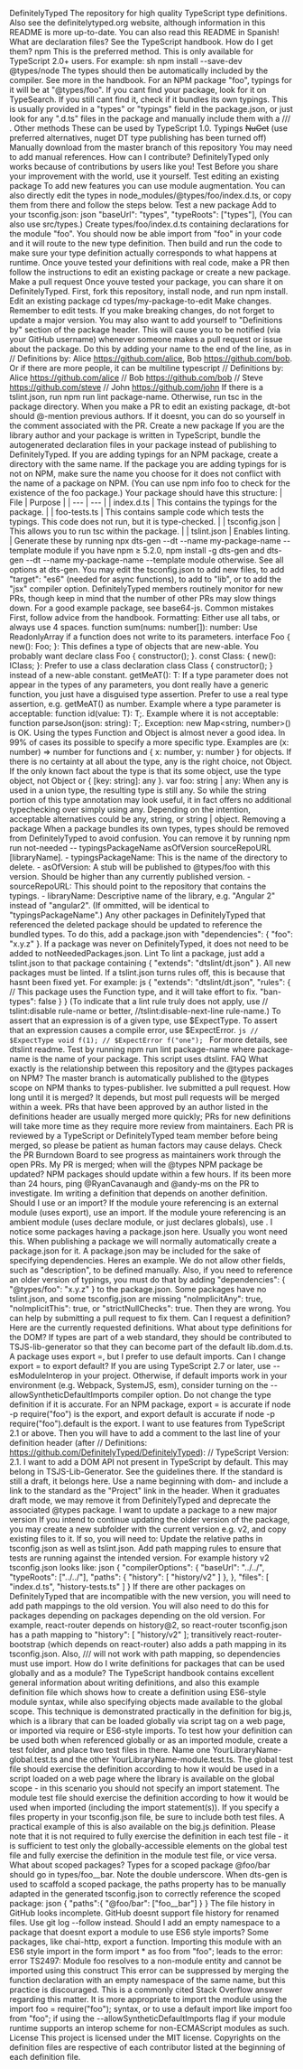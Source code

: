 DefinitelyTyped The repository for high quality TypeScript type definitions. Also see the definitelytyped.org website, although information in this README is more up-to-date. You can also read this README in Spanish! What are declaration files? See the TypeScript handbook. How do I get them? npm This is the preferred method. This is only available for TypeScript 2.0+ users. For example: sh npm install --save-dev @types/node The types should then be automatically included by the compiler. See more in the handbook. For an NPM package "foo", typings for it will be at "@types/foo". If you cant find your package, look for it on TypeSearch. If you still cant find it, check if it bundles its own typings. This is usually provided in a "types" or "typings" field in the package.json, or just look for any ".d.ts" files in the package and manually include them with a /// <reference path="" />. Other methods These can be used by TypeScript 1.0. Typings ~~NuGet~~ (use preferred alternatives, nuget DT type publishing has been turned off) Manually download from the master branch of this repository You may need to add manual references. How can I contribute? DefinitelyTyped only works because of contributions by users like you! Test Before you share your improvement with the world, use it yourself. Test editing an existing package To add new features you can use module augmentation. You can also directly edit the types in node_modules/@types/foo/index.d.ts, or copy them from there and follow the steps below. Test a new package Add to your tsconfig.json: json "baseUrl": "types", "typeRoots": ["types"], (You can also use src/types.) Create types/foo/index.d.ts containing declarations for the module "foo". You should now be able import from "foo" in your code and it will route to the new type definition. Then build and run the code to make sure your type definition actually corresponds to what happens at runtime. Once youve tested your definitions with real code, make a PR then follow the instructions to edit an existing package or create a new package. Make a pull request Once youve tested your package, you can share it on DefinitelyTyped. First, fork this repository, install node, and run npm install. Edit an existing package cd types/my-package-to-edit Make changes. Remember to edit tests. If you make breaking changes, do not forget to update a major version. You may also want to add yourself to "Definitions by" section of the package header. This will cause you to be notified (via your GitHub username) whenever someone makes a pull request or issue about the package. Do this by adding your name to the end of the line, as in // Definitions by: Alice <https://github.com/alice>, Bob <https://github.com/bob>. Or if there are more people, it can be multiline typescript // Definitions by: Alice <https://github.com/alice> // Bob <https://github.com/bob> // Steve <https://github.com/steve> // John <https://github.com/john> If there is a tslint.json, run npm run lint package-name. Otherwise, run tsc in the package directory. When you make a PR to edit an existing package, dt-bot should @-mention previous authors. If it doesnt, you can do so yourself in the comment associated with the PR. Create a new package If you are the library author and your package is written in TypeScript, bundle the autogenerated declaration files in your package instead of publishing to DefinitelyTyped. If you are adding typings for an NPM package, create a directory with the same name. If the package you are adding typings for is not on NPM, make sure the name you choose for it does not conflict with the name of a package on NPM. (You can use npm info foo to check for the existence of the foo package.) Your package should have this structure: | File | Purpose | | --- | --- | | index.d.ts | This contains the typings for the package. | | foo-tests.ts | This contains sample code which tests the typings. This code does not run, but it is type-checked. | | tsconfig.json | This allows you to run tsc within the package. | | tslint.json | Enables linting. | Generate these by running npx dts-gen --dt --name my-package-name --template module if you have npm ≥ 5.2.0, npm install -g dts-gen and dts-gen --dt --name my-package-name --template module otherwise. See all options at dts-gen. You may edit the tsconfig.json to add new files, to add "target": "es6" (needed for async functions), to add to "lib", or to add the "jsx" compiler option. DefinitelyTyped members routinely monitor for new PRs, though keep in mind that the number of other PRs may slow things down. For a good example package, see base64-js. Common mistakes First, follow advice from the handbook. Formatting: Either use all tabs, or always use 4 spaces. function sum(nums: number[]): number: Use ReadonlyArray if a function does not write to its parameters. interface Foo { new(): Foo; }: This defines a type of objects that are new-able. You probably want declare class Foo { constructor(); }. const Class: { new(): IClass; }: Prefer to use a class declaration class Class { constructor(); } instead of a new-able constant. getMeAT<T>(): T: If a type parameter does not appear in the types of any parameters, you dont really have a generic function, you just have a disguised type assertion. Prefer to use a real type assertion, e.g. getMeAT() as number. Example where a type parameter is acceptable: function id<T>(value: T): T;. Example where it is not acceptable: function parseJson<T>(json: string): T;. Exception: new Map<string, number>() is OK. Using the types Function and Object is almost never a good idea. In 99% of cases its possible to specify a more specific type. Examples are (x: number) => number for functions and { x: number, y: number } for objects. If there is no certainty at all about the type, any is the right choice, not Object. If the only known fact about the type is that its some object, use the type object, not Object or { [key: string]: any }. var foo: string | any: When any is used in a union type, the resulting type is still any. So while the string portion of this type annotation may look useful, it in fact offers no additional typechecking over simply using any. Depending on the intention, acceptable alternatives could be any, string, or string | object. Removing a package When a package bundles its own types, types should be removed from DefinitelyTyped to avoid confusion. You can remove it by running npm run not-needed -- typingsPackageName asOfVersion sourceRepoURL [libraryName]. - typingsPackageName: This is the name of the directory to delete. - asOfVersion: A stub will be published to @types/foo with this version. Should be higher than any currently published version. - sourceRepoURL: This should point to the repository that contains the typings. - libraryName: Descriptive name of the library, e.g. "Angular 2" instead of "angular2". (If ommitted, will be identical to "typingsPackageName".) Any other packages in DefinitelyTyped that referenced the deleted package should be updated to reference the bundled types. To do this, add a package.json with "dependencies": { "foo": "x.y.z" }. If a package was never on DefinitelyTyped, it does not need to be added to notNeededPackages.json. Lint To lint a package, just add a tslint.json to that package containing { "extends": "dtslint/dt.json" }. All new packages must be linted. If a tslint.json turns rules off, this is because that hasnt been fixed yet. For example: js { "extends": "dtslint/dt.json", "rules": { // This package uses the Function type, and it will take effort to fix. "ban-types": false } } (To indicate that a lint rule truly does not apply, use // tslint:disable rule-name or better, //tslint:disable-next-line rule-name.) To assert that an expression is of a given type, use $ExpectType. To assert that an expression causes a compile error, use $ExpectError. ```js // $ExpectType void f(1); // $ExpectError f("one"); ``` For more details, see dtslint readme. Test by running npm run lint package-name where package-name is the name of your package. This script uses dtslint. FAQ What exactly is the relationship between this repository and the @types packages on NPM? The master branch is automatically published to the @types scope on NPM thanks to types-publisher. Ive submitted a pull request. How long until it is merged? It depends, but most pull requests will be merged within a week. PRs that have been approved by an author listed in the definitions header are usually merged more quickly; PRs for new definitions will take more time as they require more review from maintainers. Each PR is reviewed by a TypeScript or DefinitelyTyped team member before being merged, so please be patient as human factors may cause delays. Check the PR Burndown Board to see progress as maintainers work through the open PRs. My PR is merged; when will the @types NPM package be updated? NPM packages should update within a few hours. If its been more than 24 hours, ping @RyanCavanaugh and @andy-ms on the PR to investigate. Im writing a definition that depends on another definition. Should I use <reference types="" /> or an import? If the module youre referencing is an external module (uses export), use an import. If the module youre referencing is an ambient module (uses declare module, or just declares globals), use <reference types="" />. I notice some packages having a package.json here. Usually you wont need this. When publishing a package we will normally automatically create a package.json for it. A package.json may be included for the sake of specifying dependencies. Heres an example. We do not allow other fields, such as "description", to be defined manually. Also, if you need to reference an older version of typings, you must do that by adding "dependencies": { "@types/foo": "x.y.z" } to the package.json. Some packages have no tslint.json, and some tsconfig.json are missing "noImplicitAny": true, "noImplicitThis": true, or "strictNullChecks": true. Then they are wrong. You can help by submitting a pull request to fix them. Can I request a definition? Here are the currently requested definitions. What about type definitions for the DOM? If types are part of a web standard, they should be contributed to TSJS-lib-generator so that they can become part of the default lib.dom.d.ts. A package uses export =, but I prefer to use default imports. Can I change export = to export default? If you are using TypeScript 2.7 or later, use --esModuleInterop in your project. Otherwise, if default imports work in your environment (e.g. Webpack, SystemJS, esm), consider turning on the --allowSyntheticDefaultImports compiler option. Do not change the type definition if it is accurate. For an NPM package, export = is accurate if node -p require("foo") is the export, and export default is accurate if node -p require("foo").default is the export. I want to use features from TypeScript 2.1 or above. Then you will have to add a comment to the last line of your definition header (after // Definitions: https://github.com/DefinitelyTyped/DefinitelyTyped): // TypeScript Version: 2.1. I want to add a DOM API not present in TypeScript by default. This may belong in TSJS-Lib-Generator. See the guidelines there. If the standard is still a draft, it belongs here. Use a name beginning with dom- and include a link to the standard as the "Project" link in the header. When it graduates draft mode, we may remove it from DefinitelyTyped and deprecate the associated @types package. I want to update a package to a new major version If you intend to continue updating the older version of the package, you may create a new subfolder with the current version e.g. v2, and copy existing files to it. If so, you will need to: Update the relative paths in tsconfig.json as well as tslint.json. Add path mapping rules to ensure that tests are running against the intended version. For example history v2 tsconfig.json looks like: json { "compilerOptions": { "baseUrl": "../../", "typeRoots": ["../../"], "paths": { "history": [ "history/v2" ] }, }, "files": [ "index.d.ts", "history-tests.ts" ] } If there are other packages on DefinitelyTyped that are incompatible with the new version, you will need to add path mappings to the old version. You will also need to do this for packages depending on packages depending on the old version. For example, react-router depends on history@2, so react-router tsconfig.json has a path mapping to "history": [ "history/v2" ]; transitively react-router-bootstrap (which depends on react-router) also adds a path mapping in its tsconfig.json. Also, /// <reference types=".." /> will not work with path mapping, so dependencies must use import. How do I write definitions for packages that can be used globally and as a module? The TypeScript handbook contains excellent general information about writing definitions, and also this example definition file which shows how to create a definition using ES6-style module syntax, while also specifying objects made available to the global scope. This technique is demonstrated practically in the definition for big.js, which is a library that can be loaded globally via script tag on a web page, or imported via require or ES6-style imports. To test how your definition can be used both when referenced globally or as an imported module, create a test folder, and place two test files in there. Name one YourLibraryName-global.test.ts and the other YourLibraryName-module.test.ts. The global test file should exercise the definition according to how it would be used in a script loaded on a web page where the library is available on the global scope - in this scenario you should not specify an import statement. The module test file should exercise the definition according to how it would be used when imported (including the import statement(s)). If you specify a files property in your tsconfig.json file, be sure to include both test files. A practical example of this is also available on the big.js definition. Please note that it is not required to fully exercise the definition in each test file - it is sufficient to test only the globally-accessible elements on the global test file and fully exercise the definition in the module test file, or vice versa. What about scoped packages? Types for a scoped package @foo/bar should go in types/foo__bar. Note the double underscore. When dts-gen is used to scaffold a scoped package, the paths property has to be manually adapted in the generated tsconfig.json to correctly reference the scoped package: json { "paths":{ "@foo/bar": ["foo__bar"] } } The file history in GitHub looks incomplete. GitHub doesnt support file history for renamed files. Use git log --follow instead. Should I add an empty namespace to a package that doesnt export a module to use ES6 style imports? Some packages, like chai-http, export a function. Importing this module with an ES6 style import in the form import * as foo from "foo"; leads to the error: error TS2497: Module foo resolves to a non-module entity and cannot be imported using this construct This error can be suppressed by merging the function declaration with an empty namespace of the same name, but this practice is discouraged. This is a commonly cited Stack Overflow answer regarding this matter. It is more appropriate to import the module using the import foo = require("foo"); syntax, or to use a default import like import foo from "foo"; if using the --allowSyntheticDefaultImports flag if your module runtime supports an interop scheme for non-ECMAScript modules as such. License This project is licensed under the MIT license. Copyrights on the definition files are respective of each contributor listed at the beginning of each definition file.